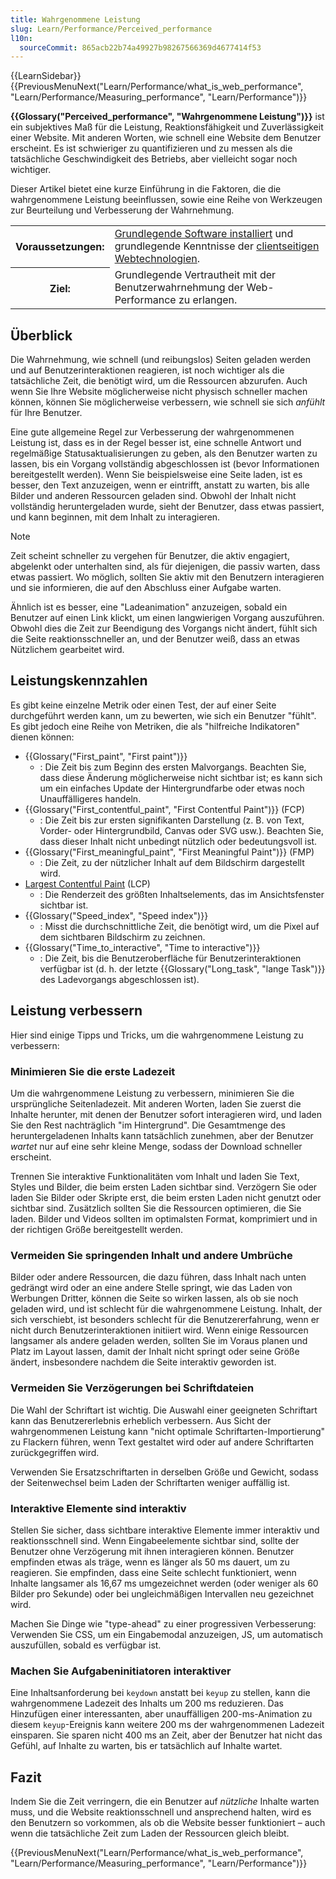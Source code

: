 ```yaml
---
title: Wahrgenommene Leistung
slug: Learn/Performance/Perceived_performance
l10n:
  sourceCommit: 865acb22b74a49927b98267566369d4677414f53
---
```


{{LearnSidebar}}{{PreviousMenuNext("Learn/Performance/what_is_web_performance", "Learn/Performance/Measuring_performance", "Learn/Performance")}}

**{{Glossary("Perceived_performance", "Wahrgenommene Leistung")}}** ist ein subjektives Maß für die Leistung, Reaktionsfähigkeit und Zuverlässigkeit einer Website. Mit anderen Worten, wie schnell eine Website dem Benutzer erscheint. Es ist schwieriger zu quantifizieren und zu messen als die tatsächliche Geschwindigkeit des Betriebs, aber vielleicht sogar noch wichtiger.

Dieser Artikel bietet eine kurze Einführung in die Faktoren, die die wahrgenommene Leistung beeinflussen, sowie eine Reihe von Werkzeugen zur Beurteilung und Verbesserung der Wahrnehmung.

<table>
  <tbody>
    <tr>
      <th scope="row">Voraussetzungen:</th>
      <td>
        <a href="/de/docs/Learn/Getting_started_with_the_web/Installing_basic_software">Grundlegende Software installiert</a> und grundlegende Kenntnisse der <a href="/de/docs/Learn/Getting_started_with_the_web">clientseitigen Webtechnologien</a>.
      </td>
    </tr>
    <tr>
      <th scope="row">Ziel:</th>
      <td>Grundlegende Vertrautheit mit der Benutzerwahrnehmung der Web-Performance zu erlangen.</td>
    </tr>
  </tbody>
</table>

## Überblick

Die Wahrnehmung, wie schnell (und reibungslos) Seiten geladen werden und auf Benutzerinteraktionen reagieren, ist noch wichtiger als die tatsächliche Zeit, die benötigt wird, um die Ressourcen abzurufen. Auch wenn Sie Ihre Website möglicherweise nicht physisch schneller machen können, können Sie möglicherweise verbessern, wie schnell sie sich _anfühlt_ für Ihre Benutzer.

Eine gute allgemeine Regel zur Verbesserung der wahrgenommenen Leistung ist, dass es in der Regel besser ist, eine schnelle Antwort und regelmäßige Statusaktualisierungen zu geben, als den Benutzer warten zu lassen, bis ein Vorgang vollständig abgeschlossen ist (bevor Informationen bereitgestellt werden). Wenn Sie beispielsweise eine Seite laden, ist es besser, den Text anzuzeigen, wenn er eintrifft, anstatt zu warten, bis alle Bilder und anderen Ressourcen geladen sind. Obwohl der Inhalt nicht vollständig heruntergeladen wurde, sieht der Benutzer, dass etwas passiert, und kann beginnen, mit dem Inhalt zu interagieren.

> [!NOTE]
> Zeit scheint schneller zu vergehen für Benutzer, die aktiv engagiert, abgelenkt oder unterhalten sind, als für diejenigen, die passiv warten, dass etwas passiert. Wo möglich, sollten Sie aktiv mit den Benutzern interagieren und sie informieren, die auf den Abschluss einer Aufgabe warten.

Ähnlich ist es besser, eine "Ladeanimation" anzuzeigen, sobald ein Benutzer auf einen Link klickt, um einen langwierigen Vorgang auszuführen. Obwohl dies die Zeit zur Beendigung des Vorgangs nicht ändert, fühlt sich die Seite reaktionsschneller an, und der Benutzer weiß, dass an etwas Nützlichem gearbeitet wird.

## Leistungskennzahlen

Es gibt keine einzelne Metrik oder einen Test, der auf einer Seite durchgeführt werden kann, um zu bewerten, wie sich ein Benutzer "fühlt". Es gibt jedoch eine Reihe von Metriken, die als "hilfreiche Indikatoren" dienen können:

- {{Glossary("First_paint", "First paint")}}
  - : Die Zeit bis zum Beginn des ersten Malvorgangs. Beachten Sie, dass diese Änderung möglicherweise nicht sichtbar ist; es kann sich um ein einfaches Update der Hintergrundfarbe oder etwas noch Unauffälligeres handeln.
- {{Glossary("First_contentful_paint", "First Contentful Paint")}} (FCP)
  - : Die Zeit bis zur ersten signifikanten Darstellung (z. B. von Text, Vorder- oder Hintergrundbild, Canvas oder SVG usw.). Beachten Sie, dass dieser Inhalt nicht unbedingt nützlich oder bedeutungsvoll ist.
- {{Glossary("First_meaningful_paint", "First Meaningful Paint")}} (FMP)
  - : Die Zeit, zu der nützlicher Inhalt auf dem Bildschirm dargestellt wird.
- [Largest Contentful Paint](https://wicg.github.io/largest-contentful-paint/) (LCP)
  - : Die Renderzeit des größten Inhaltselements, das im Ansichtsfenster sichtbar ist.
- {{Glossary("Speed_index", "Speed index")}}
  - : Misst die durchschnittliche Zeit, die benötigt wird, um die Pixel auf dem sichtbaren Bildschirm zu zeichnen.
- {{Glossary("Time_to_interactive", "Time to interactive")}}
  - : Die Zeit, bis die Benutzeroberfläche für Benutzerinteraktionen verfügbar ist (d. h. der letzte {{Glossary("Long_task", "lange Task")}} des Ladevorgangs abgeschlossen ist).

## Leistung verbessern

Hier sind einige Tipps und Tricks, um die wahrgenommene Leistung zu verbessern:

### Minimieren Sie die erste Ladezeit

Um die wahrgenommene Leistung zu verbessern, minimieren Sie die ursprüngliche Seitenladezeit. Mit anderen Worten, laden Sie zuerst die Inhalte herunter, mit denen der Benutzer sofort interagieren wird, und laden Sie den Rest nachträglich "im Hintergrund". Die Gesamtmenge des heruntergeladenen Inhalts kann tatsächlich zunehmen, aber der Benutzer _wartet_ nur auf eine sehr kleine Menge, sodass der Download schneller erscheint.

Trennen Sie interaktive Funktionalitäten vom Inhalt und laden Sie Text, Styles und Bilder, die beim ersten Laden sichtbar sind. Verzögern Sie oder laden Sie Bilder oder Skripte erst, die beim ersten Laden nicht genutzt oder sichtbar sind. Zusätzlich sollten Sie die Ressourcen optimieren, die Sie laden. Bilder und Videos sollten im optimalsten Format, komprimiert und in der richtigen Größe bereitgestellt werden.

### Vermeiden Sie springenden Inhalt und andere Umbrüche

Bilder oder andere Ressourcen, die dazu führen, dass Inhalt nach unten gedrängt wird oder an eine andere Stelle springt, wie das Laden von Werbungen Dritter, können die Seite so wirken lassen, als ob sie noch geladen wird, und ist schlecht für die wahrgenommene Leistung. Inhalt, der sich verschiebt, ist besonders schlecht für die Benutzererfahrung, wenn er nicht durch Benutzerinteraktionen initiiert wird. Wenn einige Ressourcen langsamer als andere geladen werden, sollten Sie im Voraus planen und Platz im Layout lassen, damit der Inhalt nicht springt oder seine Größe ändert, insbesondere nachdem die Seite interaktiv geworden ist.

### Vermeiden Sie Verzögerungen bei Schriftdateien

Die Wahl der Schriftart ist wichtig. Die Auswahl einer geeigneten Schriftart kann das Benutzererlebnis erheblich verbessern. Aus Sicht der wahrgenommenen Leistung kann "nicht optimale Schriftarten-Importierung" zu Flackern führen, wenn Text gestaltet wird oder auf andere Schriftarten zurückgegriffen wird.

Verwenden Sie Ersatzschriftarten in derselben Größe und Gewicht, sodass der Seitenwechsel beim Laden der Schriftarten weniger auffällig ist.

### Interaktive Elemente sind interaktiv

Stellen Sie sicher, dass sichtbare interaktive Elemente immer interaktiv und reaktionsschnell sind. Wenn Eingabeelemente sichtbar sind, sollte der Benutzer ohne Verzögerung mit ihnen interagieren können. Benutzer empfinden etwas als träge, wenn es länger als 50 ms dauert, um zu reagieren. Sie empfinden, dass eine Seite schlecht funktioniert, wenn Inhalte langsamer als 16,67 ms umgezeichnet werden (oder weniger als 60 Bilder pro Sekunde) oder bei ungleichmäßigen Intervallen neu gezeichnet wird.

Machen Sie Dinge wie "type-ahead" zu einer progressiven Verbesserung: Verwenden Sie CSS, um ein Eingabemodal anzuzeigen, JS, um automatisch auszufüllen, sobald es verfügbar ist.

### Machen Sie Aufgabeninitiatoren interaktiver

Eine Inhaltsanforderung bei `keydown` anstatt bei `keyup` zu stellen, kann die wahrgenommene Ladezeit des Inhalts um 200 ms reduzieren. Das Hinzufügen einer interessanten, aber unauffälligen 200-ms-Animation zu diesem `keyup`-Ereignis kann weitere 200 ms der wahrgenommenen Ladezeit einsparen. Sie sparen nicht 400 ms an Zeit, aber der Benutzer hat nicht das Gefühl, auf Inhalte zu warten, bis er tatsächlich auf Inhalte wartet.

## Fazit

Indem Sie die Zeit verringern, die ein Benutzer auf _nützliche_ Inhalte warten muss, und die Website reaktionsschnell und ansprechend halten, wird es den Benutzern so vorkommen, als ob die Website besser funktioniert – auch wenn die tatsächliche Zeit zum Laden der Ressourcen gleich bleibt.

{{PreviousMenuNext("Learn/Performance/what_is_web_performance", "Learn/Performance/Measuring_performance", "Learn/Performance")}}
